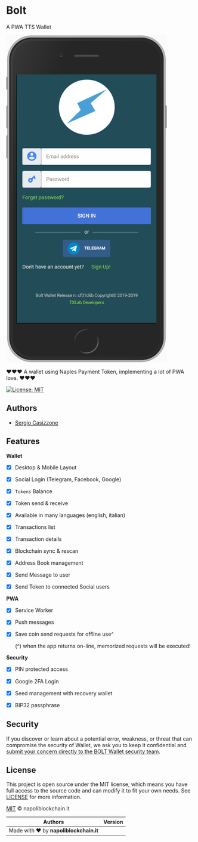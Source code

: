 # Bolt

A PWA TTS Wallet



[![Screenshot of Bolt TTS PWA app](images/screenshot-bolt.png)](https://bolt-tts.tk)

❤️❤️❤️ A wallet using Naples Payment Token, implementing a lot of PWA love. ❤️❤️❤️

[![License: MIT](https://img.shields.io/badge/License-MIT-lightgrey.svg)](https://opensource.org/licenses/MIT)


## Authors
- [Sergio Casizzone](https://sergiocasizzone.it)


## Features

**Wallet**

- [x] Desktop & Mobile Layout
- [x] Social Login (Telegram, Facebook, Google)
- [x] `Tokens` Balance
- [x] Token send & receive
- [x] Available in many languages (english, italian)
- [x] Transactions list
- [x] Transaction details
- [x] Blockchain sync & rescan
- [x] Address Book management
- [x] Send Message to user
- [x] Send Token to connected Social users


**PWA**

- [x] Service Worker
- [x] Push messages
- [x] Save coin send requests for offline use^

  (^) when the app returns on-line, memorized requests will be executed!   

**Security**

- [x] PIN protected access
- [x] Google 2FA Login
- [x] Seed management with recovery wallet
- [x] BIP32 passphrase


## Security

If you discover or learn about a potential error, weakness, or threat that can compromise the security of Wallet, we ask you to keep it confidential and [submit your concern directly to the BOLT Wallet security team](mailto:jambtc@gmail.com?subject=[BitBucket]%20Bolt%20Security).


## License

This project is open source under the MIT license, which means you have full access to the source code and can modify it to fit your own needs. See [LICENSE](LICENSE) for more information.

[MIT](LICENSE) © napoliblockchain.it

[issues]: https://bitbucket.org/jambtc/bolt/issues























| Authors                     | Version|
| --------------------------- | ------ |
| Made with ❤️ by **napoliblockchain.it** | |

